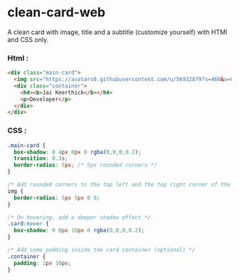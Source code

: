 # clean-card-web
A clean card with image, title and a subtitle (customize yourself) with HTMl and CSS only.

### Html :

```html
<div class="main-card">
  <img src="https://avatars0.githubusercontent.com/u/56932879?s=460&u=0f61be55979423089b5410d2fbf2d93b6c27deee&v=4" alt="profile img" style="width:100%">
  <div class="container">
    <h4><b>Jai Keerthick</b></h4>
    <p>Developer</p>
  </div>
</div>
```
### CSS :

```css
.main-card {
  box-shadow: 0 4px 8px 0 rgba(0,0,0,0.2);
  transition: 0.3s;
  border-radius: 5px; /* 5px rounded corners */
}

/* Add rounded corners to the top left and the top right corner of the image */
img {
  border-radius: 5px 5px 0 0;
}

/* On hovering, add a deeper shadow effect */
.card:hover {
  box-shadow: 0 8px 16px 0 rgba(0,0,0,0.2);
}

/* Add some padding inside the card container (optional) */
.container {
  padding: 2px 16px;
}
```
